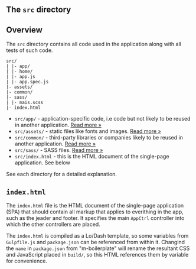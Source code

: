 ## The `src` directory

## Overview

The `src` directory contains all code used in the application along with all
tests of such code.

```
src/
| |- app/
| |- home/
| |- app.js
| |- app.spec.js
|- assets/
|- common/
|- sass/
| |- mais.scss
|- index.html
```

- `src/app/` - application-specific code, i.e code but not likely to be reused
in another application. [Read more &raquo;](app/README.md)
- `src/assets/` - static files like fonts and images. [Read more &raquo;](assets/README.md)
- `src/common/` - third-party libraries or companies likely to be reused in
another application. [Read more &raquo;](common/README.md)
- `src/sass/` - SASS files. [Read more &raquo;](sass/README.md)
- `src/index.html` - this is the HTML document of the single-page application.
See below

See each directory for a detailed explanation.

## `index.html`

The `index.html` file is the HTML document of the single-page application (SPA) that should contain all markup that applies to everithing in the app, such as the jeader and footer. It specifies the main `AppCtrl` controller into which the other controllers are placed.

The `index.html` is compiled as a Lo/Dash template, so some variables from `Gulpfile.js` and `package.json` can be referenced from within it. Changind the `name` in `package.json` from "m-boilerplate" will rename the resultant CSS and JavaScript placed in `build/`, so this HTML references them by variable for convenience.